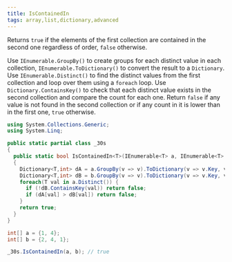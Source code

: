```yaml
---
title: IsContainedIn
tags: array,list,dictionary,advanced
---
```


Returns `true` if the elements of the first collection are contained in the second one regardless of order, `false` otherwise.

Use `IEnumerable.GroupBy()` to create groups for each distinct value in each collection, `IEnumerable.ToDictionary()` to convert the result to a `Dictionary`.
Use `IEnumerable.Distinct()` to find the distinct values from the first collection and loop over them using a `foreach` loop.
Use `Dictionary.ContainsKey()` to check that each distinct value exists in the second collection and compare the count for each one.
Return `false` if any value is not found in the second collection or if any count in it is lower than in the first one, `true` otherwise.

```csharp
using System.Collections.Generic;
using System.Linq;

public static partial class _30s 
{
  public static bool IsContainedIn<T>(IEnumerable<T> a, IEnumerable<T> b) 
  {
    Dictionary<T,int> dA = a.GroupBy(v => v).ToDictionary(v => v.Key, v => v.Count());
    Dictionary<T,int> dB = b.GroupBy(v => v).ToDictionary(v => v.Key, v => v.Count());
    foreach(T val in a.Distinct()) {
      if (!dB.ContainsKey(val)) return false;
      if (dA[val] > dB[val]) return false;
    }
    return true;
  }
}
```

```csharp
int[] a = {1, 4};
int[] b = {2, 4, 1};

_30s.IsContainedIn(a, b); // true
```
